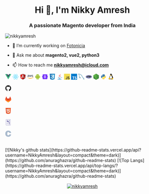 <h1 align="center">Hi 👋, I'm Nikky Amresh</h1>
<h3 align="center">A passionate Magento developer from India</h3>
<p align="left"> <img src="https://komarev.com/ghpvc/?username=nikkyamresh" alt="nikkyamresh" /> </p>

- 🔭 I’m currently working on [Fotonicia](https://fotonicia.com/)

- 💬 Ask me about **magento2, vue2, python3**

- 📫 How to reach me **nikkyamresh@icloud.com**

<p align="left">
 
 <img src="https://raw.githubusercontent.com/devicons/devicon/c5378d6c2510ffa0b3e4475af95618a8048d6cf1/icons/vuejs/vuejs-original.svg" alt="vuejs" width="20" height="20"/>
 
 <img src="https://raw.githubusercontent.com/devicons/devicon/c5378d6c2510ffa0b3e4475af95618a8048d6cf1/icons/react/react-original.svg" alt="react" width="20" height="20"/>
 
 <img src="https://raw.githubusercontent.com/devicons/devicon/c5378d6c2510ffa0b3e4475af95618a8048d6cf1/icons/angularjs/angularjs-original.svg" alt="angularjs" width="20" height="20"/>
 
 <img src="https://raw.githubusercontent.com/devicons/devicon/c5378d6c2510ffa0b3e4475af95618a8048d6cf1/icons/amazonwebservices/amazonwebservices-original.svg" alt="amazonwebservices" width="20" height="20"/>
 
 <img src="https://raw.githubusercontent.com/devicons/devicon/c5378d6c2510ffa0b3e4475af95618a8048d6cf1/icons/android/android-original.svg" alt="android" width="20" height="20"/>
 <img src="https://raw.githubusercontent.com/devicons/devicon/c5378d6c2510ffa0b3e4475af95618a8048d6cf1/icons/bootstrap/bootstrap-plain.svg" alt="bootstrap" width="20" height="20"/>
 <img src="https://raw.githubusercontent.com/devicons/devicon/c5378d6c2510ffa0b3e4475af95618a8048d6cf1/icons/css3/css3-original.svg" alt="css3" width="20" height="20"/>
 <img src="https://raw.githubusercontent.com/devicons/devicon/c5378d6c2510ffa0b3e4475af95618a8048d6cf1/icons/java/java-original.svg" alt="java" width="20" height="20"/> 
 <img src="https://raw.githubusercontent.com/devicons/devicon/c5378d6c2510ffa0b3e4475af95618a8048d6cf1/icons/javascript/javascript-original.svg" alt="javascript" width="20" height="20"/> 
 <img src="https://raw.githubusercontent.com/devicons/devicon/c5378d6c2510ffa0b3e4475af95618a8048d6cf1/icons/typescript/typescript-original.svg" alt="typescript" width="20" height="20"/> 
 <img src="https://raw.githubusercontent.com/devicons/devicon/c5378d6c2510ffa0b3e4475af95618a8048d6cf1/icons/mysql/mysql-original.svg" alt="mysql" width="20" height="20"/> 
 <img src="https://raw.githubusercontent.com/devicons/devicon/c5378d6c2510ffa0b3e4475af95618a8048d6cf1/icons/php/php-original.svg" alt="php" width="20" height="20"/> 
 <img src="https://raw.githubusercontent.com/devicons/devicon/c5378d6c2510ffa0b3e4475af95618a8048d6cf1/icons/nodejs/nodejs-original.svg" alt="nodejs" width="20" height="20"/> 
 <img src="https://raw.githubusercontent.com/devicons/devicon/c5378d6c2510ffa0b3e4475af95618a8048d6cf1/icons/python/python-original.svg" alt="python" width="20" height="20"/> 
 <img src="https://raw.githubusercontent.com/devicons/devicon/c5378d6c2510ffa0b3e4475af95618a8048d6cf1/icons/linux/linux-original.svg" alt="linux" width="20" height="20"/></p>
  <img src="https://raw.githubusercontent.com/devicons/devicon/c5378d6c2510ffa0b3e4475af95618a8048d6cf1/icons/github/github-original.svg" alt="github" width="20" height="20"/></p>
  <img src="https://raw.githubusercontent.com/devicons/devicon/c5378d6c2510ffa0b3e4475af95618a8048d6cf1/icons/gitlab/gitlab-original.svg" alt="gitlab" width="20" height="20"/></p>
  <img src="https://raw.githubusercontent.com/devicons/devicon/c5378d6c2510ffa0b3e4475af95618a8048d6cf1/icons/html5/html5-original.svg" alt="html5" width="20" height="20"/></p>
<img src="https://raw.githubusercontent.com/devicons/devicon/c5378d6c2510ffa0b3e4475af95618a8048d6cf1/icons/heroku/heroku-original.svg" alt="heroku" width="20" height="20"/></p>
  <img src="https://raw.githubusercontent.com/devicons/devicon/c5378d6c2510ffa0b3e4475af95618a8048d6cf1/icons/c/c-original.svg" alt="c" width="20" height="20"/></p>
<br />
<!--p align="center">
<img src="https://github-readme-stats.vercel.app/api?username=fabpot&show_icons=true" alt="fabpot" /> </p-->
[![Nikky's github stats](https://github-readme-stats.vercel.app/api?username=NikkyAmresh&layout=compact&theme=dark)](https://github.com/anuraghazra/github-readme-stats)
[![Top Langs](https://github-readme-stats.vercel.app/api/top-langs/?username=NikkyAmresh&layout=compact&theme=dark)](https://github.com/anuraghazra/github-readme-stats)
<p align="center">
<a href="https://dev.to/nikkyamresh" target="blank"><img align="center" src="https://cdn.jsdelivr.net/npm/simple-icons@3.0.1/icons/dev-dot-to.svg" alt="nikkyamresh" height="20" width="20" /></a>
</p>
